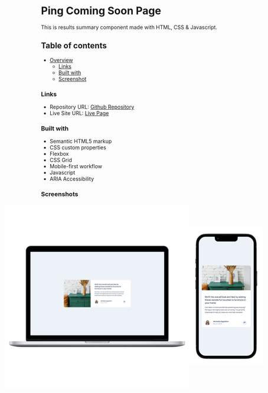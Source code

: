 # Ping Coming Soon Page

This is results summary component made with HTML, CSS & Javascript.

## Table of contents

- [Overview](#overview)
  - [Links](#links)
  - [Built with](#built-with)
  - [Screenshot](#screenshot)

### Links

- Repository URL: [Github Repository](https://github.com/waldvoid/Front-end-Demos/tree/main/FAQ%20Page%20Accordion)
- Live Site URL: [Live Page](https://articlecomponent-merte.netlify.app)

### Built with

- Semantic HTML5 markup
- CSS custom properties
- Flexbox
- CSS Grid
- Mobile-first workflow
- Javascript
- ARIA Accessibility

### Screenshots
<div style="display: flex; flex-wrap: nowrap; width: 100%; justify-content: center; align-items: center">
<img src="design/desktop.png" alt="desktop design" style="max-width: 500px; height: 100%;">
<img src="design/mobile.png" alt="mobile responsive design" style="max-width: 200px; height: 100%;" >
</div>
